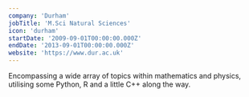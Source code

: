 ```yaml
---
company: 'Durham'
jobTitle: 'M.Sci Natural Sciences'
icon: 'durham'
startDate: '2009-09-01T00:00:00.000Z'
endDate: '2013-09-01T00:00:00.000Z'
website: 'https://www.dur.ac.uk'
---
```


Encompassing a wide array of topics within mathematics and physics, utilising some Python, R and a little C++ along the way.
